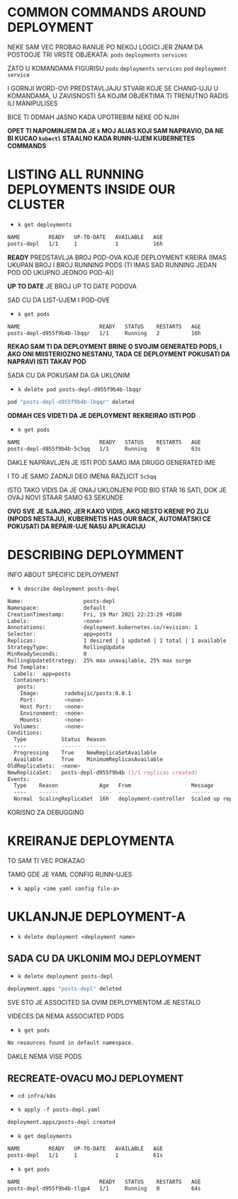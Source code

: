 # COMMON COMMANDS AROUND DEPLOYMENT

NEKE SAM VEC PROBAO RANIJE PO NEKOJ LOGICI JER ZNAM DA POSTOOJE TRI VRSTE OBJEKATA: `pods` `deployments` `services`

ZATO U KOMANDAMA FIGURISU `pods` `deployments` `services` `pod` `deployment` `service`

I GORNJI WORD-OVI PREDSTAVLJAJU STVARI KOJE SE CHANG-UJU U KOMANDAMA, U ZAVISNOSTI SA KOJIM OBJEKTIMA TI TRENUTNO RADIS ILI MANIPULISES

BICE TI ODMAH JASNO KADA UPOTREBIM NEKE OD NJIH

**OPET TI NAPOMINJEM DA JE `k` MOJ ALIAS KOJI SAM NAPRAVIO, DA NE BI KUCAO `kubectl` STAALNO KADA RUNN-UJEM KUBERNETES COMMANDS**

# LISTING ALL RUNNING DEPLOYMENTS INSIDE OUR CLUSTER

- `k get deployments`

```zsh
NAME         READY   UP-TO-DATE   AVAILABLE   AGE
posts-depl   1/1     1            1           16h
```

**READY** PREDSTAVLJA BROJ POD-OVA KOJE DEPLOYMENT KREIRA (IMAS UKUPAN BROJ I BROJ RUNNING PODS (TI IMAS SAD RUNNING JEDAN POD OD UKUPNO JEDNOG POD-A))

**UP TO DATE** JE BROJ UP TO DATE PODOVA

SAD CU DA LIST-UJEM I POD-OVE

- `k get pods`

```zsh
NAME                         READY   STATUS    RESTARTS   AGE
posts-depl-d955f9b4b-lbqqr   1/1     Running   2          16h
```

**REKAO SAM TI DA DEPLOYMENT BRINE O SVOJIM GENERATED PODS, I AKO ONI MIISTERIOZNO NESTANU, TADA CE DEPLOYMENT POKUSATI DA NAPRAVI ISTI TAKAV POD**

SADA CU DA POKUSAM DA GA UKLONIM

- `k delete pod posts-depl-d955f9b4b-lbqqr`

```zsh
pod "posts-depl-d955f9b4b-lbqqr" deleted
```

**ODMAH CES VIDETI DA JE DEPLOYMENT REKREIRAO ISTI POD**

- `k get pods`

```zsh
NAME                         READY   STATUS    RESTARTS   AGE
posts-depl-d955f9b4b-5c5qq   1/1     Running   0          63s
```

DAKLE NAPRAVLJEN JE ISTI POD SAMO IMA DRUGO GENERATED IME

I TO JE SAMO ZADNJI DEO IMENA RAZLICIT `5c5qq`

ISTO TAKO VIDIS DA JE ONAJ UKLONJENI POD BIO STAR 16 SATI, DOK JE OVAJ NOVI STAAR SAMO 63 SEKUNDE

**OVO SVE JE SJAJNO, JER KAKO VIDIS, AKO NESTO KRENE PO ZLU (NPODS NESTAJU), KUBERNETIS HAS OUR BACK, AUTOMATSKI CE POKUSATI DA REPAIR-UJE NASU APLIKACIJU**

# DESCRIBING DEPLOYMMENT

INFO ABOUT SPECIFIC DEPLOYMENT

- `k describe deployment posts-depl`

```zsh
Name:                   posts-depl
Namespace:              default
CreationTimestamp:      Fri, 19 Mar 2021 22:23:29 +0100
Labels:                 <none>
Annotations:            deployment.kubernetes.io/revision: 1
Selector:               app=posts
Replicas:               1 desired | 1 updated | 1 total | 1 available | 0 unavailable
StrategyType:           RollingUpdate
MinReadySeconds:        0
RollingUpdateStrategy:  25% max unavailable, 25% max surge
Pod Template:
  Labels:  app=posts
  Containers:
   posts:
    Image:        radebajic/posts:0.0.1
    Port:         <none>
    Host Port:    <none>
    Environment:  <none>
    Mounts:       <none>
  Volumes:        <none>
Conditions:
  Type           Status  Reason
  ----           ------  ------
  Progressing    True    NewReplicaSetAvailable
  Available      True    MinimumReplicasAvailable
OldReplicaSets:  <none>
NewReplicaSet:   posts-depl-d955f9b4b (1/1 replicas created)
Events:
  Type    Reason             Age   From                   Message
  ----    ------             ----  ----                   -------
  Normal  ScalingReplicaSet  16h   deployment-controller  Scaled up replica set posts-depl-d955f9b4b to 1
```

KORISNO ZA DEBUGGING

# KREIRANJE DEPLOYMENTA

TO SAM TI VEC POKAZAO

TAMO GDE JE YAML CONFIG RUNN-UJES

- `k apply <ime yaml config file-a>`

# UKLANJNJE DEPLOYMENT-A

- `k delete deployment <deployment name>`

## SADA CU DA UKLONIM MOJ DEPLOYMENT

- `k delete deployment posts-depl`

```zsh
deployment.apps "posts-depl" deleted
```

SVE STO JE ASSOCITED SA OVIM DEPLOYMENTOM JE NESTALO

VIDECES DA NEMA ASSOCIATED PODS

- `k get pods`

```zsh
No resources found in default namespace.
```

DAKLE NEMA VISE PODS

## RECREATE-OVACU MOJ DEPLOYMENT

- `cd infra/k8s`

- `k apply -f posts-depl.yaml`

```zsh
deployment.apps/posts-depl created
```

- `k get deployments`

```zsh
NAME         READY   UP-TO-DATE   AVAILABLE   AGE
posts-depl   1/1     1            1           61s
```

- `k get pods`

```zsh
NAME                         READY   STATUS    RESTARTS   AGE
posts-depl-d955f9b4b-tlgp4   1/1     Running   0          64s
```



